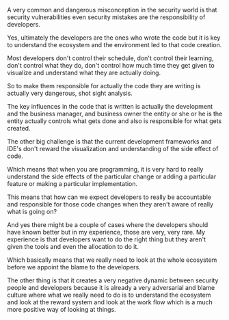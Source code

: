 A very common and dangerous misconception in the security world is that security vulnerabilities even security mistakes are the responsibility of developers.

Yes, ultimately the developers are the ones who wrote the code but it is key to understand the ecosystem and the environment led to that code creation.

Most developers don't control their schedule, don't control their learning, don't control what they do, don't control how much time they get given to visualize and understand what they are actually doing.

So to make them responsible for actually the code they are writing is actually very dangerous, shot sight analysis. 

The key influences in the code that is written is actually the development and the business manager, and business owner the entity or she or he is the entity actually controls what gets done and also is responsible for what gets created.

The other big challenge is that the current development frameworks and IDE's don't reward the visualization and understanding of the side effect of code. 

Which means that when you are programming, it is very hard to really understand the side effects of the particular change or adding a particular feature or making a particular implementation.

This means that how can we expect developers to really be accountable and responsible for those code changes when they aren't aware of really what is going on?

And yes there might be a couple of cases where the developers should have known better but in my experience, those are very, very rare. My experience is that developers want to do the right thing but they aren't given the tools and even the allocation to do it.

Which basically means that we really need to look at the whole ecosystem before we appoint the blame to the developers.

The other thing is that it creates a very negative dynamic between security people and developers because it is already a very adversarial and blame culture where what we really need to do is to understand the ecosystem and look at the reward system and look at the work flow which is a much more positive way of looking at things.
